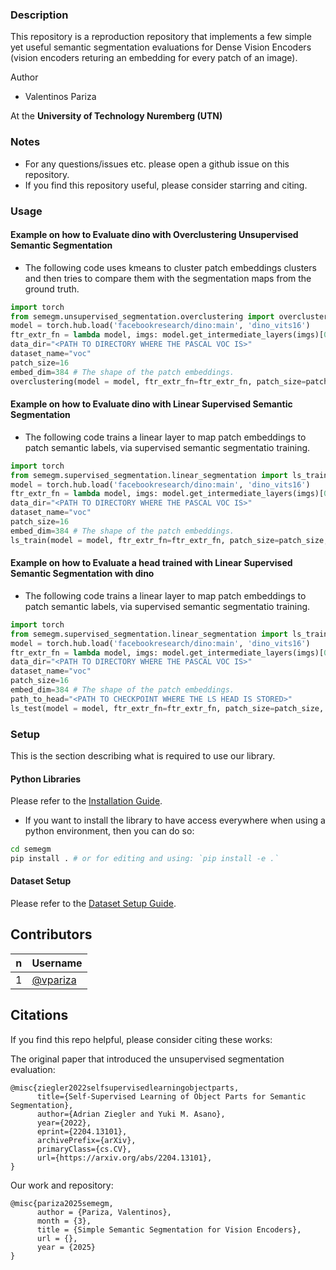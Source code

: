 ### Description
This repository is a reproduction repository that implements a few simple yet useful semantic segmentation evaluations for Dense Vision Encoders (vision encoders returing an embedding for every patch of an image).

Author
* Valentinos Pariza

At the **University of Technology Nuremberg (UTN)**


### Notes
* For any questions/issues etc. please open a github issue on this repository.
* If you find this repository useful, please consider starring and citing.

### Usage

#### Example on how to Evaluate dino with Overclustering Unsupervised Semantic Segmentation
* The following code uses kmeans to cluster patch embeddings clusters and then tries to compare them with the segmentation maps from the ground truth.
```python
import torch
from semegm.unsupervised_segmentation.overclustering import overclustering
model = torch.hub.load('facebookresearch/dino:main', 'dino_vits16')
ftr_extr_fn = lambda model, imgs: model.get_intermediate_layers(imgs)[0][:, 1:]
data_dir="<PATH TO DIRECTORY WHERE THE PASCAL VOC IS>"
dataset_name="voc"
patch_size=16
embed_dim=384 # The shape of the patch embeddings.
overclustering(model = model, ftr_extr_fn=ftr_extr_fn, patch_size=patch_size, dataset_name=dataset_name, data_dir=data_dir, embed_dim=embed_dim)
```

#### Example on how to Evaluate dino with Linear Supervised Semantic Segmentation
* The following code trains a linear layer to map patch embeddings to patch semantic labels, via supervised semantic segmentatio training.
```python
import torch
from semegm.supervised_segmentation.linear_segmentation import ls_train
model = torch.hub.load('facebookresearch/dino:main', 'dino_vits16')
ftr_extr_fn = lambda model, imgs: model.get_intermediate_layers(imgs)[0][:, 1:]
data_dir="<PATH TO DIRECTORY WHERE THE PASCAL VOC IS>"
dataset_name="voc"
patch_size=16
embed_dim=384 # The shape of the patch embeddings.
ls_train(model = model, ftr_extr_fn=ftr_extr_fn, patch_size=patch_size, dataset_name=dataset_name, data_dir=data_dir, embed_dim=embed_dim)
```

#### Example on how to Evaluate a head trained with Linear Supervised Semantic Segmentation with dino
* The following code trains a linear layer to map patch embeddings to patch semantic labels, via supervised semantic segmentatio training.
```python
import torch
from semegm.supervised_segmentation.linear_segmentation import ls_train
model = torch.hub.load('facebookresearch/dino:main', 'dino_vits16')
ftr_extr_fn = lambda model, imgs: model.get_intermediate_layers(imgs)[0][:, 1:]
data_dir="<PATH TO DIRECTORY WHERE THE PASCAL VOC IS>"
dataset_name="voc"
patch_size=16
embed_dim=384 # The shape of the patch embeddings.
path_to_head="<PATH TO CHECKPOINT WHERE THE LS HEAD IS STORED>"
ls_test(model = model, ftr_extr_fn=ftr_extr_fn, patch_size=patch_size, dataset_name=dataset_name, data_dir=data_dir, embed_dim=embed_dim, ckpt_path=path_to_head)
```

###  Setup
This is the section describing what is required to use our library.

#### Python Libraries
Please refer to the [Installation Guide](./INSTALLATION.md).

* If you want to install the library to have access everywhere when using a python environment, then you can do so:
```bash
cd semegm
pip install . # or for editing and using: `pip install -e .`
```

#### Dataset Setup
Please refer to the [Dataset Setup Guide](./DATASET.md).

## Contributors

| n  | Username |
| ------------- | ------------- |
| 1  | [@vpariza](https://github.com/vpariza)  |

## Citations
If you find this repo helpful, please consider citing these works:

The original paper that introduced the unsupervised segmentation evaluation:
```
@misc{ziegler2022selfsupervisedlearningobjectparts,
      title={Self-Supervised Learning of Object Parts for Semantic Segmentation}, 
      author={Adrian Ziegler and Yuki M. Asano},
      year={2022},
      eprint={2204.13101},
      archivePrefix={arXiv},
      primaryClass={cs.CV},
      url={https://arxiv.org/abs/2204.13101}, 
}
```

Our work and repository:
```
@misc{pariza2025semegm,
      author = {Pariza, Valentinos},
      month = {3},
      title = {Simple Semantic Segmentation for Vision Encoders},
      url = {},
      year = {2025}
}
```